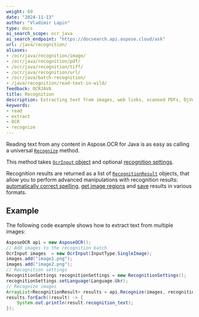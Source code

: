 ```yaml
---
weight: 60
date: "2024-11-13"
author: "Vladimir Lapin"
type: docs
ai_search_scope: ocr_java
ai_search_endpoint: "https://docsearch.api.aspose.cloud/ask"
url: /java/recognition/
aliases:
- /ocr/java/recognition/image/
- /ocr/java/recognition/pdf/
- /ocr/java/recognition/tiff/
- /ocr/java/recognition/url/
- /ocr/java/batch-recognition/
- /java/recognition/read-text-in-wild/
feedback: OCRJAVA
title: Recognition
description: Extracting text from images, web links, scanned PDFs, DjVu files, folders, archives and other content.
keywords:
- read
- extract
- OCR
- recognize
---
```


Reading text from any content in Aspose.OCR for Java is as easy as calling a universal [`Recognize`](https://reference.aspose.com/ocr/java/com.aspose.ocr/asposeocr/#Recognize-com.aspose.ocr.OcrInput-com.aspose.ocr.RecognitionSettings-) method.

This method takes [`OcrInput` object](/ocr/java/ocrinput/) and optional [recognition settings](/ocr/java/recognition-settings-common/).

Recognition results are returned as a list of [`RecognitionResult`](https://reference.aspose.com/ocr/java/com.aspose.ocr/recognitionresult/) objects, that allow you to perform advanced manipulations with recognition results: [automatically correct spelling](/ocr/java/spelling/), [get image regions](/ocr/java/image-regions-extract/) and [save](/ocr/java/save/) results in various formats.

## Example

The following code example shows how to extract text from multiple images:

```java
AsposeOCR api = new AsposeOCR();
// Add images to the recognition batch
OcrInput images  = new OcrInput(InputType.SingleImage);
images.add("image1.png");
images.add("image2.png");
// Recognition settings
RecognitionSettings recognitionSettings = new RecognitionSettings();
recognitionSettings.setLanguage(Language.Ukr);
// Recognize images
ArrayList<RecognitionResult> results = api.Recognize(images, recognitionSettings);
results.forEach((result) -> {
	System.out.println(result.recognition_text);
});
```
